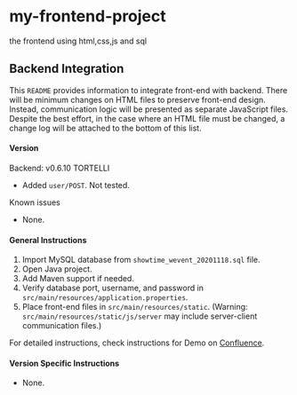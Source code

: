 # my-frontend-project
the frontend using html,css,js and sql
## Backend Integration
This `README` provides information to integrate front-end with backend. 
There will be minimum changes on HTML files to preserve front-end design. 
Instead, communication logic will be presented as separate JavaScript files. 
Despite the best effort, in the case where an HTML file must be changed, 
a change log will be attached to the bottom of this list.

#### Version
Backend: v0.6.10 TORTELLI
- Added `user/POST`. Not tested.

Known issues
- None.

#### General Instructions
1. Import MySQL database from `showtime_wevent_20201118.sql` file.
2. Open Java project.
3. Add Maven support if needed.
4. Verify database port, username, and password in `src/main/resources/application.properties`.
5. Place front-end files in `src/main/resources/static`.
   (Warning: `src/main/resources/static/js/server` may include server-client communication files.)

For detailed instructions, check instructions for Demo on 
[Confluence](https://201fptesting3.atlassian.net/wiki/spaces/DOC/pages/229779/Demo+Installation+Guide).

#### Version Specific Instructions
- None.
